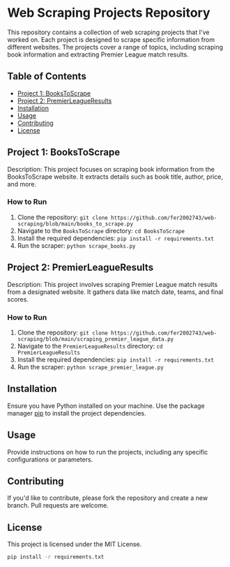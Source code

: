 # Web Scraping Projects Repository

This repository contains a collection of web scraping projects that I've worked on. Each project is designed to scrape specific information from different websites. The projects cover a range of topics, including scraping book information and extracting Premier League match results.

## Table of Contents

- [Project 1: BooksToScrape](#project-1-books-to-scrape)
- [Project 2: PremierLeagueResults](#project-2-premier-league-results)
- [Installation](#installation)
- [Usage](#usage)
- [Contributing](#contributing)
- [License](#license)

## Project 1: BooksToScrape

Description: This project focuses on scraping book information from the BooksToScrape website. It extracts details such as book title, author, price, and more.

### How to Run

1. Clone the repository: `git clone https://github.com/fer2002743/web-scraping/blob/main/books_to_scrape.py`
2. Navigate to the `BooksToScrape` directory: `cd BooksToScrape`
3. Install the required dependencies: `pip install -r requirements.txt`
4. Run the scraper: `python scrape_books.py`

## Project 2: PremierLeagueResults

Description: This project involves scraping Premier League match results from a designated website. It gathers data like match date, teams, and final scores.

### How to Run

1. Clone the repository: `git clone https://github.com/fer2002743/web-scraping/blob/main/scraping_premier_league_data.py`
2. Navigate to the `PremierLeagueResults` directory: `cd PremierLeagueResults`
3. Install the required dependencies: `pip install -r requirements.txt`
4. Run the scraper: `python scrape_premier_league.py`

## Installation

Ensure you have Python installed on your machine. Use the package manager [pip](https://pip.pypa.io/en/stable/) to install the project dependencies.
## Usage
Provide instructions on how to run the projects, including any specific configurations or parameters.

## Contributing
If you'd like to contribute, please fork the repository and create a new branch. Pull requests are welcome.

## License
This project is licensed under the MIT License.

```bash
pip install -r requirements.txt
